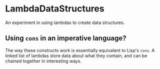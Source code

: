 # LambdaDataStructures
An experiment in using lambdas to create data structures.

## Using `cons` in an imperative language?
The way these constructs work is essentially equivalent to Lisp's `cons`.
A linked list of lambdas store data about what they contain, and can be chained together in interesting ways.
